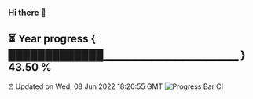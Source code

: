 ### Hi there 👋
⏳ Year progress { █████████████▁▁▁▁▁▁▁▁▁▁▁▁▁▁▁▁▁ } 43.50 %
---
⏰ Updated on Wed, 08 Jun 2022 18:20:55 GMT
![Progress Bar CI](https://github.com/liununu/liununu/workflows/Progress%20Bar%20CI/badge.svg)
